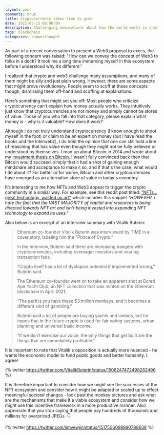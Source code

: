 ```yaml
---
layout: post
comments: true
title: Cryptocurrency takes time to grok
date: 2022-05-15 08:00:00
description: Challenging assumptions about how the world works is challenging
tags: blockchain
categories: showerthought
---
```


As part of a recent conversation to present a Web3 proposal to execs, the following concern was raised: "How can we convey the concept of Web3 to folks in a deck? It took me a long time immersing myself in this ecosystem before I understood why it’s different.”

I realized that crypto and web3 challenge many assumptions, and many of them might be silly and just plain wrong. However, there are some aspects that might prove revolutionary. People seem to scoff at these concepts though, dismissing them off-hand and scoffing at explanations.

Here’s something that might set you off: Most people who criticize cryptocurrency can’t explain how money actually works. They intuitively just know that cryptocurrencies are not money and simply cannot be stores of value. Those of you who fall into that category, please explain what money is - why is it valuable? How does it work?

Although I do not truly understand cryptocurrency (I know enough to shoot myself in the foot) or claim to be an expert on money (but I have read the books and the Interwebz), I do hold the opinion that one can still hold a line of reasoning that has value even though they might not be fully believed or understood by themselves. I read up about Bitcoin in 2014 and wrote about my [investment thesis on Bitcoin](https://docs.google.com/document/d/1-3R10vhbe5GgBeREda3nAXtlT5YpwEviBao340H3tgM/edit). I wasn't fully convinced back then that Bitcoin would succeed, simply that it had a shot of gaining enough mindshare and acceptance to make it so, and if that's the case, what would I do about it? For better or for worse, Bitcoin and other cryptocurrencies have emerged as an alternative store of value in today's economy.

It’s interesting to me how NFTs and Web3 appear to trigger the crypto community in a similar way. For example, see this reddit post titled: ["NFTs... great technology, wasted on art"](https://www.reddit.com/r/CryptoCurrency/comments/uo4my9/nfts_great_technology_wasted_on_art/) which includes this snippet _"HOWEVER, I hate the fact that the VAST MAJORITY of capital and resources is being directed towards NFT art and isn’t being invested into expanding NFT technology to expand its uses."_

Also below is an excerpt of an interview summary with Vitalik Buterin:

> Ethereum co-founder Vitalik Buterin was interviewed by TIME in a cover story, labeling him the “Prince of Crypto.”
>
> In the interview, Buterin said there are increasing dangers with cryptocurrencies, including overeager investors and soaring transaction fees.
>
> “Crypto itself has a lot of dystopian potential if implemented wrong,” Buterin said.
>
> The Ethereum co-founder went on to take an apparent shot at Bored Ape Yacht Club, an NFT collection that was minted on the Ethereum blockchain in April 2021.
>
> “The peril is you have these $3 million monkeys, and it becomes a different kind of gambling.”
>
> Buterin said a lot of people are buying yachts and lambos, but he hopes that in the future crypto is used for fair voting systems, urban planning and universal basic income.
>
> “If we don’t exercise our voice, the only things that get built are the things that are immediately profitable.”

It is important to note that Vitalik's opposition is actually more nuanced - he wants the economic model to fund public goods and better humanity. I agree!

{% twitter https://twitter.com/VitalikButerin/status/1506247472498282496 %}

It is therefore important to consider how we might see the successes of the NFT ecosystem and consider how it might be adapted or scaled up to effect meaningful societal changes - look past the monkey pictures and ask what are the mechanisms that make it a viable ecosystem and consider how we might use this incentive framework in a more productive manner. Also appreciate that you stop saying that people pay hundreds of thousands and millions for overpriced JPEGs. 👇

{% twitter https://twitter.com/limyewjin/status/1517506098990788608 %}
